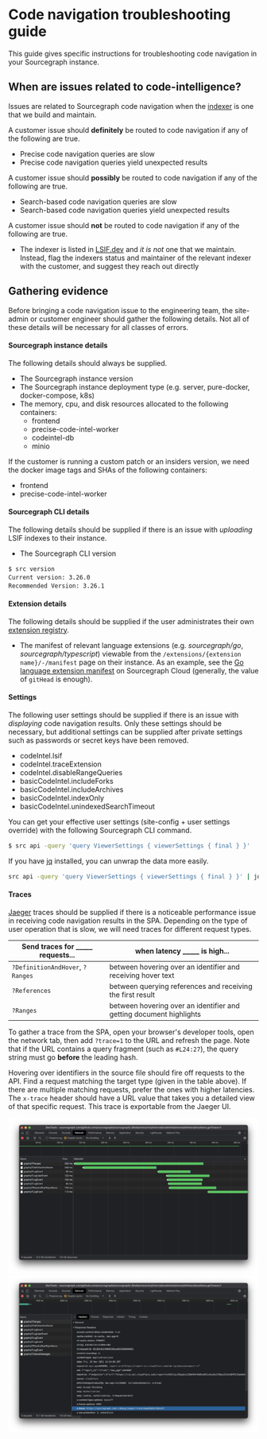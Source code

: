 # Code navigation troubleshooting guide

This guide gives specific instructions for troubleshooting code navigation in your Sourcegraph instance.

## When are issues related to code-intelligence?


Issues are related to Sourcegraph code navigation when the [indexer](./indexers.md) is one that we build and maintain.

A customer issue should **definitely** be routed to code navigation if any of the following are true.

- Precise code navigation queries are slow
- Precise code navigation queries yield unexpected results

A customer issue should **possibly** be routed to code navigation if any of the following are true.

- Search-based code navigation queries are slow
- Search-based code navigation queries yield unexpected results

A customer issue should **not** be routed to code navigation if any of the following are true.

- The indexer is listed in [LSIF.dev](https://lsif.dev/) and _it is not_ one that we maintain. Instead, flag the indexers status and maintainer of the relevant indexer with the customer, and suggest they reach out directly

## Gathering evidence

Before bringing a code navigation issue to the engineering team, the site-admin or customer engineer should gather the following details. Not all of these details will be necessary for all classes of errors.

#### Sourcegraph instance details

The following details should always be supplied.

- The Sourcegraph instance version
- The Sourcegraph instance deployment type (e.g. server, pure-docker, docker-compose, k8s)
- The memory, cpu, and disk resources allocated to the following containers:
  - frontend
  - precise-code-intel-worker
  - codeintel-db
  - minio

If the customer is running a custom patch or an insiders version, we need the docker image tags and SHAs of the following containers:

- frontend
- precise-code-intel-worker

#### Sourcegraph CLI details

The following details should be supplied if there is an issue with _uploading_ LSIF indexes to their instance.

- The Sourcegraph CLI version

```bash
$ src version
Current version: 3.26.0
Recommended Version: 3.26.1
```

#### Extension details

The following details should be supplied if the user administrates their own [extension registry](../../admin/extensions/index.md).

- The manifest of relevant language extensions (e.g. _sourcegraph/go_, _sourcegraph/typescript_) viewable from the `/extensions/{extension name}/-/manifest` page on their instance. As an example, see the [Go language extension manifest](https://sourcegraph.com/extensions/sourcegraph/go/-/manifest) on Sourcegraph Cloud (generally, the value of `gitHead` is enough).

#### Settings

The following user settings should be supplied if there is an issue with _displaying_ code navigation results. Only these settings should be necessary, but additional settings can be supplied after private settings such as passwords or secret keys have been removed.

- codeIntel.lsif
- codeIntel.traceExtension
- codeIntel.disableRangeQueries
- basicCodeIntel.includeForks
- basicCodeIntel.includeArchives
- basicCodeIntel.indexOnly
- basicCodeIntel.unindexedSearchTimeout

You can get your effective user settings (site-config + user settings override) with the following Sourcegraph CLI command.

```bash
$ src api -query 'query ViewerSettings { viewerSettings { final } }'
```

If you have [jq](https://stedolan.github.io/jq/) installed, you can unwrap the data more easily.

```bash
src api -query 'query ViewerSettings { viewerSettings { final } }' | jq -r '.data.viewerSettings.final' | jq
```

#### Traces

[Jaeger](https://docs.sourcegraph.com/admin/observability/tracing) traces should be supplied if there is a noticeable performance issue in receiving code navigation results in the SPA. Depending on the type of user operation that is slow, we will need traces for different request types.

| Send traces for _____ requests... | when latency _____ is high...                                       |
| --------------------------------- | ------------------------------------------------------------------- |
| `?DefinitionAndHover`, `?Ranges`  | between hovering over an identifier and receiving hover text        |
| `?References`                     | between querying references and receiving the first result          |
| `?Ranges`                         | between hovering over an identifier and getting document highlights |

To gather a trace from the SPA, open your browser's developer tools, open the network tab, then add `?trace=1` to the URL and refresh the page. Note that if the URL contains a query fragment (such as `#L24:27`), the query string must go **before** the leading hash.

Hovering over identifiers in the source file should fire off requests to the API. Find a request matching the target type (given in the table above). If there are multiple matching requests, prefer the ones with higher latencies. The `x-trace` header should have a URL value that takes you a detailed view of that specific request. This trace is exportable from the Jaeger UI.

![Network waterfall](../img/network-waterfall.png)
![Request headers](../img/network-description.png)

